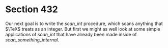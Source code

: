 # Section 432

Our next goal is to write the *scan_int* procedure, which scans anything that $\TeX$ treats as an integer.
But first we might as well look at some simple applications of *scan_int* that have already been made inside of *scan_something_internal*.
